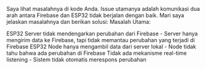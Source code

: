 Saya lihat masalahnya di kode Anda. Issue utamanya adalah komunikasi dua arah antara Firebase dan ESP32 tidak berjalan dengan baik. Mari saya jelaskan masalahnya dan berikan solusi:
Masalah Utama:

ESP32 Server tidak mendengarkan perubahan dari Firebase - Server hanya mengirim data ke Firebase, tapi tidak memantau perubahan yang terjadi di Firebase
ESP32 Node hanya mengambil data dari server lokal - Node tidak tahu bahwa ada perubahan di Firebase
Tidak ada mekanisme real-time listening - Sistem tidak otomatis merespons perubahan

